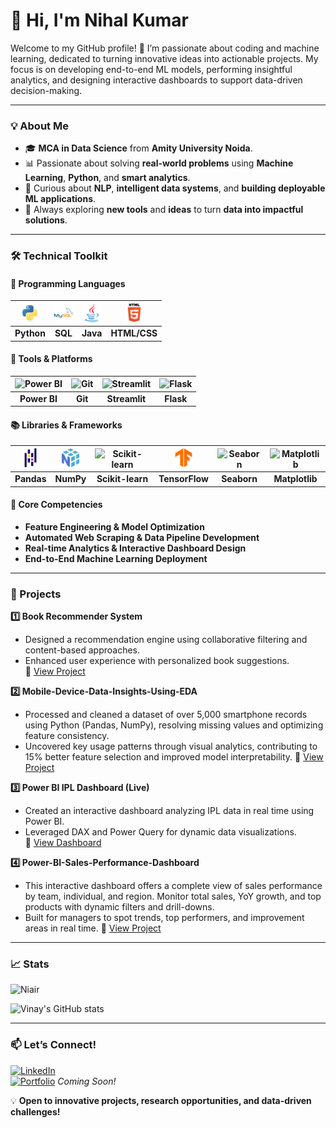 # 👋 Hi, I'm Nihal Kumar  

Welcome to my GitHub profile! 🚀 I’m passionate about coding and machine learning, dedicated to turning innovative ideas into actionable projects. My focus is on developing end-to-end ML models, performing insightful analytics, and designing interactive dashboards to support data-driven decision-making.

---

### 💡 **About Me**

- 🎓 **MCA in Data Science** from **Amity University Noida**.  
- 📊 Passionate about solving **real-world problems** using **Machine Learning**, **Python**, and **smart analytics**.  
- 🧠 Curious about **NLP**, **intelligent data systems**, and **building deployable ML applications**.  
- 🚀 Always exploring **new tools** and **ideas** to turn **data into impactful solutions**.  

---

### 🛠️ Technical Toolkit  

#### 🚀 **Programming Languages**  
<div align="center">  

| <img src="https://raw.githubusercontent.com/devicons/devicon/master/icons/python/python-original.svg" width="30" title="Python"/> | <img src="https://raw.githubusercontent.com/devicons/devicon/master/icons/mysql/mysql-original-wordmark.svg" width="30" title="SQL"/> | <img src="https://raw.githubusercontent.com/devicons/devicon/master/icons/java/java-original.svg" width="30" title="Java"/> | <img src="https://raw.githubusercontent.com/devicons/devicon/master/icons/html5/html5-original-wordmark.svg" width="30" title="HTML/CSS"/> |  
|:---:|:---:|:---:|:---:|  
| **Python** | **SQL** | **Java** | **HTML/CSS** |  

</div>  

#### 🧰 **Tools & Platforms**  
<div align="center">  

| <img src="https://img.icons8.com/color/48/000000/power-bi.png" width="30" title="Power BI"/> | <img src="https://www.vectorlogo.zone/logos/git-scm/git-scm-icon.svg" width="30" title="Git"/> | <img src="https://streamlit.io/images/brand/streamlit-logo-secondary-colormark-darktext.svg" width="70" title="Streamlit"/> | <img src="https://flask.palletsprojects.com/en/2.2.x/_images/flask-logo.png" width="60" title="Flask"/> |  
|:---:|:---:|:---:|:---:|  
| **Power BI** | **Git** | **Streamlit** | **Flask** |  

</div>  

#### 📚 **Libraries & Frameworks**  
<div align="center">  

| <img src="https://raw.githubusercontent.com/devicons/devicon/master/icons/pandas/pandas-original.svg" width="30" title="Pandas"/> | <img src="https://raw.githubusercontent.com/devicons/devicon/master/icons/numpy/numpy-original.svg" width="30" title="NumPy"/> | <img src="https://upload.wikimedia.org/wikipedia/commons/0/05/Scikit_learn_logo_small.svg" width="30" title="Scikit-learn"/> | <img src="https://raw.githubusercontent.com/devicons/devicon/master/icons/tensorflow/tensorflow-original.svg" width="30" title="TensorFlow"/> | <img src="https://seaborn.pydata.org/_images/logo-mark-lightbg.svg" width="30" title="Seaborn"/> | <img src="https://upload.wikimedia.org/wikipedia/commons/8/84/Matplotlib_icon.svg" width="30" title="Matplotlib"/> |  
|:---:|:---:|:---:|:---:|:---:|:---:|  
| **Pandas** | **NumPy** | **Scikit-learn** | **TensorFlow** | **Seaborn** | **Matplotlib** |  

</div>  

#### 🎯 **Core Competencies**  
- **Feature Engineering & Model Optimization**
- **Automated Web Scraping & Data Pipeline Development**
- **Real-time Analytics & Interactive Dashboard Design**
- **End-to-End Machine Learning Deployment**  

---

### 🚀 Projects

**1️⃣ Book Recommender System**  
- Designed a recommendation engine using collaborative filtering and content-based approaches.  
- Enhanced user experience with personalized book suggestions.  
🔗 [View Project](#)

**2️⃣ Mobile-Device-Data-Insights-Using-EDA**  
- Processed and cleaned a dataset of over 5,000 smartphone records using Python (Pandas, NumPy), resolving missing values and optimizing feature consistency. 
- Uncovered key usage patterns through visual analytics, contributing to 15% better feature selection and improved model interpretability. 
🔗 [View Project](https://github.com/Niair/Mobile-Device-Data-Insights-Using-EDA)

**3️⃣ Power BI IPL Dashboard (Live)**  
- Created an interactive dashboard analyzing IPL data in real time using Power BI.  
- Leveraged DAX and Power Query for dynamic data visualizations.  
🔗 [View Dashboard](https://github.com/Niair/IPL-Live-Analysis-Project-using-APIs-Power-BI--/tree/main)

**4️⃣ Power-BI-Sales-Performance-Dashboard**  
- This interactive dashboard offers a complete view of sales performance by team, individual, and region. Monitor total sales, YoY growth, and top products with dynamic filters and drill-downs. 
- Built for managers to spot trends, top performers, and improvement areas in real time.
🔗 [View Project](https://github.com/Niair/Power-BI-Sales-Performance-Dashboard)

---

### 📈 Stats

<p align="left"> 
    <img src="https://komarev.com/ghpvc/?username=Niair&label=Profile%20views&color=0e75b6&style=flat" alt="Niair" /> 
</p>

![Vinay's GitHub stats](https://github-readme-stats.vercel.app/api?username=Niair&show_icons=true&theme=radical)

---

### 📫 Let’s Connect!

[![LinkedIn](https://img.shields.io/badge/LinkedIn-Connect-%230A66C2)](https://linkedin.com/in/yourprofile)  
[![Portfolio](https://img.shields.io/badge/Portfolio-Visit-%23FF4088)](https://yourportfolio.com) *Coming Soon!*

💡 **Open to innovative projects, research opportunities, and data-driven challenges!**
